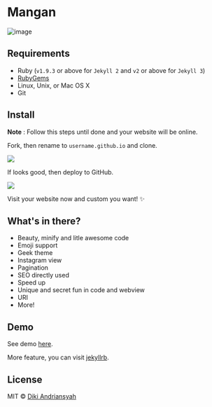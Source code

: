 # Mangan

![image](http://i.imgur.com/dgzKZlq.png)

## Requirements
- Ruby (`v1.9.3` or above for `Jekyll 2` and `v2` or above for `Jekyll 3`)
- [RubyGems](http://rubygems.org/pages/download)
- Linux, Unix, or Mac OS X
- Git

## Install

**Note** : Follow this steps until done and your website will be online.

Fork, then rename to `username.github.io` and clone.

<img src="http://i.imgur.com/pReoMqH.png">

If looks good, then deploy to GitHub.

<img src="http://i.imgur.com/8J09e6A.png">

Visit your website now and custom you want! :sparkles:

## What's in there?

 * Beauty, minify and litle awesome code
 * Emoji support
 * Geek theme
 * Instagram view
 * Pagination
 * SEO directly used
 * Speed up
 * Unique and secret fun in code and webview
 * URI
 * More!

## Demo

See demo [here](https://blog.dikiaap.id).

More feature, you can visit [jekyllrb](http://jekyllrb.com).

## License

MIT © [Diki Andriansyah](https://dikiaap.id)
